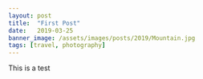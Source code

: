 ```yaml
---
layout: post
title:  "First Post"
date:   2019-03-25
banner_image: /assets/images/posts/2019/Mountain.jpg
tags: [travel, photography]
---
```


This is a test